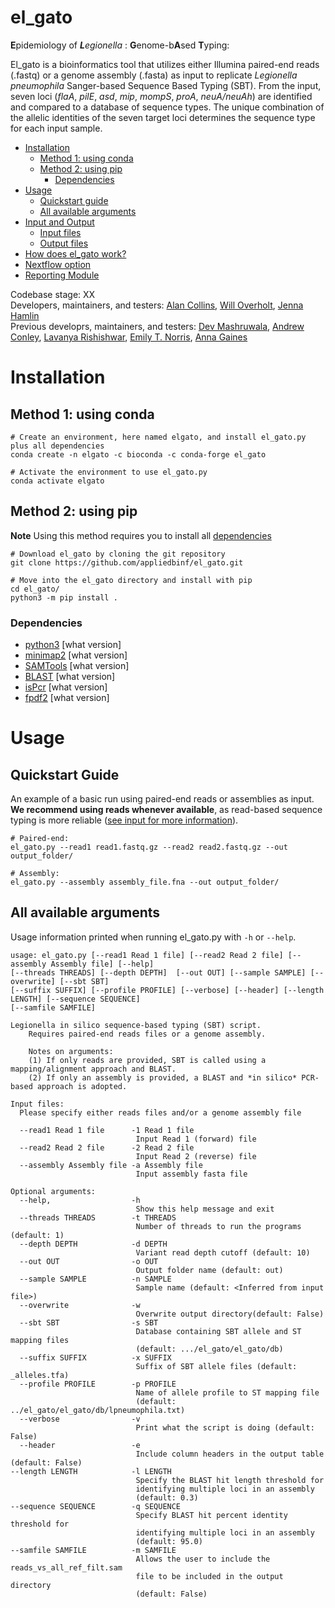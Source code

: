 # el_gato
**E**pidemiology of ***L**egionella* : **G**enome-b**A**sed **T**yping:  

El_gato is a bioinformatics tool that utilizes either Illumina paired-end reads (.fastq) or a genome assembly (.fasta) as input to replicate *Legionella pneumophila* Sanger-based Sequence Based Typing (SBT). From the input, seven loci (*flaA*, *pilE*, *asd*, *mip*, *mompS*, *proA*, *neuA/neuAh*) are identified and compared to a database of sequence types. The unique combination of the allelic identities of the seven target loci determines the sequence type for each input sample. 

* [Installation](#installation)
   * [Method 1: using conda](#method-1-using-conda)
   * [Method 2: using pip](#method-2-using-pip)
     * [Dependencies](#dependencies)
* [Usage](#usage)
   * [Quickstart guide](#quickstart-guide)
   * [All available arguments](#all-available-arguments)
* [Input and Output](docs/input_output.md)
  * [Input files](docs/input_output.md/#input-files)
  * [Output files](docs/input_output.md/#output-files)
* [How does el_gato work?](docs/approach.md)
* [Nextflow option](docs/nextflow.md)
* [Reporting Module](docs/reporting_module.md)

Codebase stage: XX  
Developers, maintainers, and testers: [Alan Collins](https://github.com/Alan-Collins), [Will Overholt](https://github.com/waoverholt/), [Jenna Hamlin](https://github.com/jennahamlin)  
Previous developrs, maintainers, and testers: [Dev Mashruwala](https://github.com/dmashruwala), [Andrew Conley](https://github.com/abconley), [Lavanya Rishishwar](https://github.com/lavanyarishishwar), [Emily T. Norris](https://github.com/norriset), [Anna Gaines](https://github.com/annagaines)

# Installation 

## Method 1: using conda
```
# Create an environment, here named elgato, and install el_gato.py plus all dependencies
conda create -n elgato -c bioconda -c conda-forge el_gato

# Activate the environment to use el_gato.py
conda activate elgato
```

## Method 2: using pip
**Note** Using this method requires you to install all [dependencies](#dependencies)
```
# Download el_gato by cloning the git repository
git clone https://github.com/appliedbinf/el_gato.git

# Move into the el_gato directory and install with pip
cd el_gato/
python3 -m pip install .
```
### Dependencies
* [python3]() [what version]
* [minimap2](https://github.com/lh3/minimap2) [what version]
* [SAMTools](https://github.com/samtools/samtools) [what version]
* [BLAST](https://blast.ncbi.nlm.nih.gov/Blast.cgi?PAGE_TYPE=BlastDocs&DOC_TYPE=Download) [what version]
* [isPcr](https://users.soe.ucsc.edu/~kent/) [what version]
* [fpdf2]() [what version]
  
# Usage

## Quickstart Guide
An example of a basic run using paired-end reads or assemblies as input. **We recommend using reads whenever available**, as read-based sequence typing is more reliable ([see input for more information](docs/input_output.md)).
```
# Paired-end:
el_gato.py --read1 read1.fastq.gz --read2 read2.fastq.gz --out output_folder/

# Assembly:
el_gato.py --assembly assembly_file.fna --out output_folder/
```

## All available arguments
Usage information printed when running el_gato.py with `-h` or `--help`.
```
usage: el_gato.py [--read1 Read 1 file] [--read2 Read 2 file] [--assembly Assembly file] [--help]  
[--threads THREADS] [--depth DEPTH]  [--out OUT] [--sample SAMPLE] [--overwrite] [--sbt SBT]  
[--suffix SUFFIX] [--profile PROFILE] [--verbose] [--header] [--length LENGTH] [--sequence SEQUENCE]
[--samfile SAMFILE]

Legionella in silico sequence-based typing (SBT) script.
    Requires paired-end reads files or a genome assembly.

    Notes on arguments:
    (1) If only reads are provided, SBT is called using a mapping/alignment approach and BLAST.
    (2) If only an assembly is provided, a BLAST and *in silico* PCR-based approach is adopted.

Input files:
  Please specify either reads files and/or a genome assembly file

  --read1 Read 1 file      -1 Read 1 file
                            Input Read 1 (forward) file
  --read2 Read 2 file      -2 Read 2 file
                            Input Read 2 (reverse) file
  --assembly Assembly file -a Assembly file
                            Input assembly fasta file

Optional arguments:
  --help,                  -h  
                            Show this help message and exit
  --threads THREADS        -t THREADS
                            Number of threads to run the programs (default: 1)
  --depth DEPTH            -d DEPTH
                            Variant read depth cutoff (default: 10)
  --out OUT                -o OUT  
                            Output folder name (default: out)
  --sample SAMPLE          -n SAMPLE
                            Sample name (default: <Inferred from input file>)
  --overwrite              -w  
                            Overwrite output directory(default: False)
  --sbt SBT                -s SBT  
                            Database containing SBT allele and ST mapping files  
                            (default: .../el_gato/el_gato/db)
  --suffix SUFFIX          -x SUFFIX
                            Suffix of SBT allele files (default: _alleles.tfa)
  --profile PROFILE        -p PROFILE  
                            Name of allele profile to ST mapping file  
                            (default: ../el_gato/el_gato/db/lpneumophila.txt) 
  --verbose                -v  
                            Print what the script is doing (default: False)
  --header                 -e  
                            Include column headers in the output table (default: False)
--length LENGTH            -l LENGTH  
                            Specify the BLAST hit length threshold for  
                            identifying multiple loci in an assembly  
                            (default: 0.3)
--sequence SEQUENCE        -q SEQUENCE  
                            Specify BLAST hit percent identity threshold for  
                            identifying multiple loci in an assembly  
                            (default: 95.0)
--samfile SAMFILE          -m SAMFILE
                            Allows the user to include the reads_vs_all_ref_filt.sam
                            file to be included in the output directory
                            (default: False)
```
